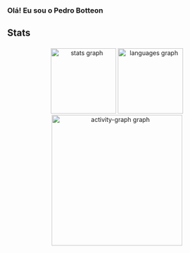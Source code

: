 ### Olá! Eu sou o Pedro Botteon

<h2 align="left">Stats</h2>

###

<div align="center">
  <img src="https://github-readme-stats.vercel.app/api?username=PedroBotteon&hide_title=false&hide_rank=false&show_icons=true&include_all_commits=true&count_private=true&disable_animations=false&theme=dracula&locale=en&hide_border=false&order=1" height="150" alt="stats graph"  />
  <img src="https://github-readme-stats.vercel.app/api/top-langs?username=PedroBotteon&locale=en&hide_title=false&layout=compact&card_width=320&langs_count=5&theme=dracula&hide_border=false&order=2" height="150" alt="languages graph"  />
  <img src="https://github-readme-activity-graph.vercel.app/graph?username=PedroBotteon&radius=16&theme=dracula&area=true&order=5" height="300" alt="activity-graph graph"  />
</div>

###
